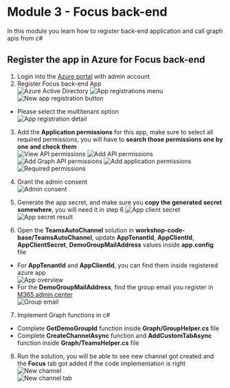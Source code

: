 # Module 3 - Focus back-end
In this module you learn how to register back-end application and call graph apis from c#  

## Register the app in Azure for Focus back-end
1. Login into the [Azure portal](https://ms.portal.azure.com) with admin account  
2. Register Focus back-end App  
![Azure Active Directory](imgs/aad.PNG "Azure Active Directory")
![App registrations menu](imgs/AppReg.PNG "App registrations menu")
![New app registration button](imgs/newAppReg.PNG "New app registration button")  

- Please select the multitenant option  
![App registration detail](imgs/appRegDetail.PNG "App registration detail")  

3. Add the **Application permissions** for this app, make sure to select all required permissions, you will have to **search those permissions one by one and check them**  
![View API permissions](imgs/AppApiPermissions.PNG "View API permissions")
![Add API permissions](imgs/AddPermissions.PNG "Add API permissions")
![Add Graph API permissions](imgs/GraphApiPermissions.PNG "Add Graph API permissions")
![Add application permissions](imgs/applicationPermissions.PNG "Add application permissions")  
![Required permissions](imgs/RequiredGraphPermissions.PNG  "Required permissions")    

4. Grant the admin consent  
![Admin consent](imgs/adminConsent.PNG  "Admin consent")  

5. Generate the app secret, and make sure you **copy the generated secret somewhere**, you will need it in step 6
![App client secret](imgs/appClientSecret.PNG  "App client secret")  
![App secret result](imgs/appSecretResult.PNG  "App secret result")  

6. Open the **TeamsAutoChannel** solution in **workshop-code-base/TeamsAutoChannel**, update **AppTenantId**, **AppClientId**, **AppClientSecret**, **DemoGroupMailAddress** values inside **app.config** file
 - For **AppTenantId** and **AppClientId**, you can find them inside registered azure app  
![App overview](imgs/appOverview.PNG  "App overview")  
 - For the **DemoGroupMailAddress**, find the group email you register in [M365 admin center](https://admin.microsoft.com/adminportal/home#/groups)  
![Group email](imgs/groupEmail.PNG "Group email")  

7. Implement Graph functions in c#
 - Complete **GetDemoGroupId** function inside **Graph/GroupHelper.cs** file  
 - Complete **CreateChannelAsync** function and **AddCustomTabAsync** function inside **Graph/TeamsHelper.cs** file
 
8. Run the solution, you will be able to see new channel got created and the **Focus** tab got added if the code implementation is right
![New channel](imgs/newChannel.PNG "New channel")  
![New channel tab](imgs/newChannelTab.PNG "New channel tab") 

 

 
 

